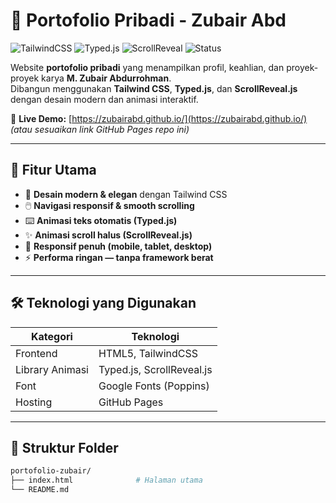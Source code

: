 # 💼 Portofolio Pribadi - Zubair Abd

![TailwindCSS](https://img.shields.io/badge/TailwindCSS-3.x-38B2AC?style=for-the-badge&logo=tailwind-css&logoColor=white)
![Typed.js](https://img.shields.io/badge/Typed.js-2.0-FFB703?style=for-the-badge)
![ScrollReveal](https://img.shields.io/badge/ScrollReveal.js-4.x-4B5563?style=for-the-badge)
![Status](https://img.shields.io/badge/Status-Online-success?style=for-the-badge)

Website **portofolio pribadi** yang menampilkan profil, keahlian, dan proyek-proyek karya **M. Zubair Abdurrohman**.  
Dibangun menggunakan **Tailwind CSS**, **Typed.js**, dan **ScrollReveal.js** dengan desain modern dan animasi interaktif.

🔗 **Live Demo:** [https://zubairabd.github.io/](https://zubairabd.github.io/) *(atau sesuaikan link GitHub Pages repo ini)*

---

## 🚀 Fitur Utama
- 🎨 **Desain modern & elegan** dengan Tailwind CSS  
- 🖱️ **Navigasi responsif & smooth scrolling**  
- ⌨️ **Animasi teks otomatis (Typed.js)**  
- ✨ **Animasi scroll halus (ScrollReveal.js)**  
- 📱 **Responsif penuh (mobile, tablet, desktop)**  
- ⚡ **Performa ringan — tanpa framework berat**

---

## 🛠️ Teknologi yang Digunakan
| Kategori | Teknologi |
|-----------|------------|
| Frontend | HTML5, TailwindCSS |
| Library Animasi | Typed.js, ScrollReveal.js |
| Font | Google Fonts (Poppins) |
| Hosting | GitHub Pages |

---

## 📂 Struktur Folder
```bash
portofolio-zubair/
├── index.html              # Halaman utama
└── README.md
